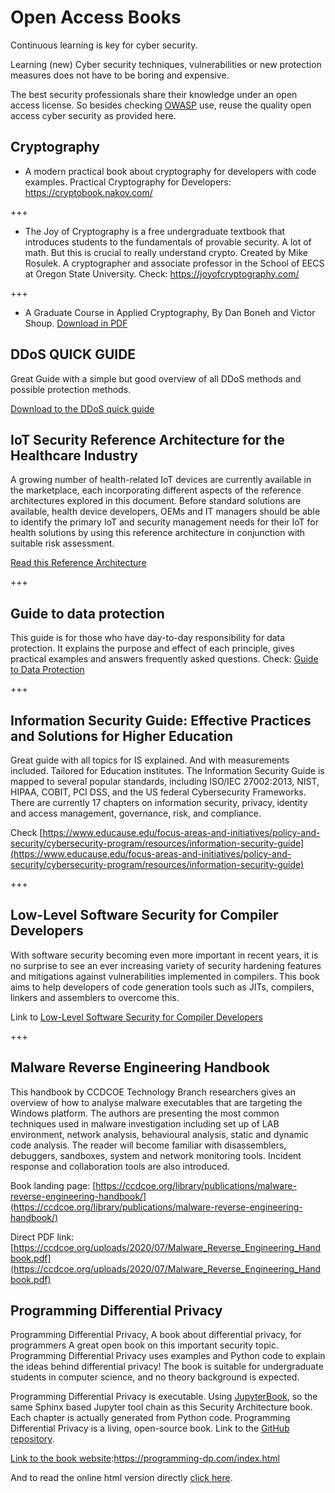 # Open Access Books

Continuous learning is key for cyber security. 

Learning (new) Cyber security techniques, vulnerabilities or new protection measures does not have to be boring and expensive. 

The best security professionals share their knowledge under an open access license. So besides checking [OWASP](https://www.owasp.org) use, reuse the quality open access cyber security as provided here.

## Cryptography

* A modern practical book about cryptography for developers with code examples. Practical Cryptography for Developers: <https://cryptobook.nakov.com/>

+++

* The Joy of Cryptography is a free undergraduate textbook that introduces students to the fundamentals of provable security. A lot of math. But this is crucial to really understand crypto. Created by Mike Rosulek. A cryptographer and associate professor in the School of EECS at Oregon State University. Check: https://joyofcryptography.com/

+++

* A Graduate Course in Applied Cryptography, By   Dan Boneh   and   Victor Shoup. [Download in PDF](http://toc.cryptobook.us/) 


## DDoS QUICK GUIDE

Great Guide with a simple but good overview of all DDoS methods and possible protection methods.

[Download to the DDoS quick guide](https://us-cert.cisa.gov/sites/default/files/publications/DDoS%20Quick%20Guide.pdf) 

## IoT Security Reference Architecture for the Healthcare Industry

A growing number of health-related IoT devices are currently available in the marketplace, each incorporating different  aspects  of  the  reference  architectures  explored  in  this  document.  Before  standard  solutions  are available,  health  device  developers,  OEMs  and  IT  managers  should  be  able  to  identify  the  primary  IoT  and security management needs for their IoT for health solutions by using this reference architecture in conjunction with  suitable  risk  assessment.

[Read this Reference Architecture](https://www.iotsecurityfoundation.org/wp-content/uploads/2019/05/IoT-Security-Reference-Architecture-For-The-Healthcare-Industry.pdf) 

+++


## Guide to data protection

This guide is for those who have day-to-day responsibility for data
protection. It explains the purpose and effect of each principle, gives
practical examples and answers frequently asked questions.
Check: [Guide to Data Protection](https://ico.org.uk/for-organisations/guide-to-data-protection/)


+++


## Information Security Guide: Effective Practices and Solutions for Higher Education 

Great guide with all topics for IS explained. And with measurements included. Tailored for Education institutes.
The Information Security Guide is mapped to several popular standards, including ISO/IEC 27002:2013, NIST, HIPAA, COBIT, PCI DSS, and the US federal Cybersecurity Frameworks. There are currently 17 chapters on information security, privacy, identity and access management, governance, risk, and compliance.

Check [https://www.educause.edu/focus-areas-and-initiatives/policy-and-security/cybersecurity-program/resources/information-security-guide](https://www.educause.edu/focus-areas-and-initiatives/policy-and-security/cybersecurity-program/resources/information-security-guide)



+++

## Low-Level Software Security for Compiler Developers 

With software security becoming even more important in recent years, it is no surprise to see an ever increasing variety of security hardening features and mitigations against vulnerabilities implemented in compilers. This book aims to help developers of code generation tools such as JITs, compilers, linkers and assemblers to overcome this.

Link to [Low-Level Software Security for Compiler Developers](https://llsoftsec.github.io/llsoftsecbook/#introduction)

+++


## Malware Reverse Engineering Handbook

This handbook by CCDCOE Technology Branch researchers gives an overview of how to analyse malware executables that are targeting the Windows platform. The authors are presenting the most common techniques used in malware investigation including set up of LAB environment, network analysis, behavioural analysis, static and dynamic code analysis. The reader will become familiar with disassemblers, debuggers, sandboxes, system and network monitoring tools. Incident response and collaboration tools are also introduced.

Book landing page: [https://ccdcoe.org/library/publications/malware-reverse-engineering-handbook/](https://ccdcoe.org/library/publications/malware-reverse-engineering-handbook/)

Direct PDF link: [https://ccdcoe.org/uploads/2020/07/Malware_Reverse_Engineering_Handbook.pdf](https://ccdcoe.org/uploads/2020/07/Malware_Reverse_Engineering_Handbook.pdf)


## Programming Differential Privacy

Programming Differential Privacy, A book about differential privacy, for programmers
A great open book on this important security topic. Programming Differential Privacy uses examples and Python code to explain the ideas behind differential privacy! The book is suitable for undergraduate students in computer science, and no theory background is expected.

Programming Differential Privacy is executable. Using [JupyterBook](https://jupyterbook.org/intro.html), so the same Sphinx based Jupyter tool chain  as this Security Architecture book. Each chapter is actually generated from Python code. 
Programming Differential Privacy is a living, open-source book. Link to the [GitHub repository](https://github.com/uvm-plaid/programming-dp). 

[Link to the book website](https://programming-dp.com/index.html):https://programming-dp.com/index.html


And to read the online html version directly [click here](https://programming-dp.com/index.html).